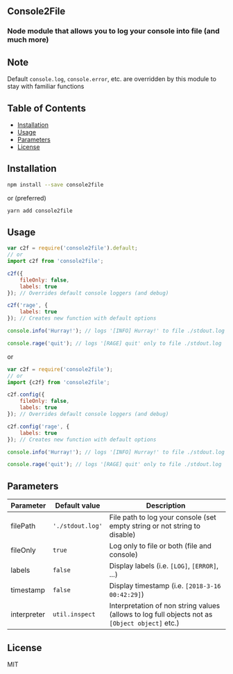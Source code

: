 ## Console2File
### Node module that allows you to log your console into file (and much more)

## Note
Default `console.log`, `console.error`, etc. are overridden by this module to stay with familiar functions

## Table of Contents
* [Installation](#installation)
* [Usage](#usage)
* [Parameters](#parameters)
* [License](#license)

## Installation
```bash
npm install --save console2file
```
or (preferred)
```bash
yarn add console2file
```

## Usage
```javascript
var c2f = require('console2file').default;
// or
import c2f from 'console2file';

c2f({
    fileOnly: false,
    labels: true
}); // Overrides default console loggers (and debug)

c2f('rage', {
    labels: true
}); // Creates new function with default options

console.info('Hurray!'); // logs '[INFO] Hurray!' to file ./stdout.log and console

console.rage('quit'); // logs '[RAGE] quit' only to file ./stdout.log
```
or
```javascript
var c2f = require('console2file');
// or
import {c2f} from 'console2file';

c2f.config({
    fileOnly: false,
    labels: true
}); // Overrides default console loggers (and debug)

c2f.config('rage', {
    labels: true
}); // Creates new function with default options

console.info('Hurray!'); // logs '[INFO] Hurray!' to file ./stdout.log and console

console.rage('quit'); // logs '[RAGE] quit' only to file ./stdout.log
```

## Parameters
Parameter   | Default value    | Description
----------- | ---------------- | ---
filePath    | `'./stdout.log'` | File path to log your console (set empty string or not string to disable)
fileOnly    | `true`           | Log only to file or both (file and console)
labels      | `false`          | Display labels (i.e. `[LOG]`, `[ERROR]`, ...)
timestamp   | `false`          | Display timestamp (i.e. `[2018-3-16 00:42:29]`)
interpreter | `util.inspect`   | Interpretation of non string values (allows to log full objects not as `[Object object]` etc.)

## License
MIT